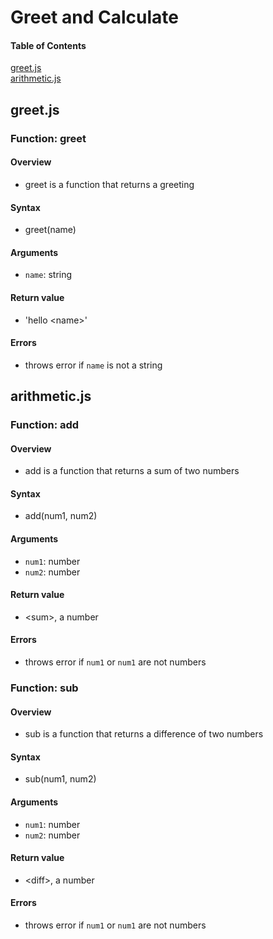# Greet and Calculate

#### Table of Contents
[greet.js](#greet.js)  
[arithmetic.js](#arithmetic.js) 

<a name="greet.js"/>

## greet.js

### Function: greet

#### Overview

* greet is a function that returns a greeting

#### Syntax

* greet(name)

#### Arguments

* `name`: string

#### Return value

* 'hello \<name>'

#### Errors

* throws error if `name` is not a string


<a name="arithmetic.js"/>

## arithmetic.js

### Function: add

#### Overview

* add is a function that returns a sum of two numbers

#### Syntax

* add(num1, num2)

#### Arguments

* `num1`: number
* `num2`: number

#### Return value

* \<sum>, a number

#### Errors

* throws error if `num1` or `num1` are not numbers


### Function: sub

#### Overview

* sub is a function that returns a difference of two numbers

#### Syntax

* sub(num1, num2)

#### Arguments

* `num1`: number
* `num2`: number

#### Return value

* \<diff>, a number

#### Errors

* throws error if `num1` or `num1` are not numbers
